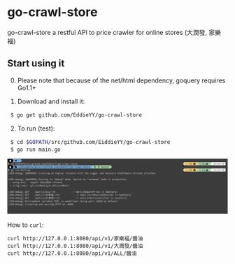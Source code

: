# go-crawl-store
go-crawl-store a restful API to price crawler for online stores (大潤發, 家樂福)

## Start using it
0. Please note that because of the net/html dependency, goquery requires Go1.1+

1. Download and install it:

```sh
 $ go get github.com/EddieYY/go-crawl-store
```
2. To run (test):

```sh
 $ cd $GOPATH/src/github.com/EiddieYY/go-crawl-store
 $ go run main.go

```
<img  src="https://raw.githubusercontent.com/EddieYY/go-crawl-store/master/img/go-crawl-stire_server_run.png">


How to `curl`:

```bash
curl http://127.0.0.1:8080/api/v1/家樂福/醬油
curl http://127.0.0.1:8080/api/v1/大潤發/醬油
curl http://127.0.0.1:8080/api/v1/ALL/醬油
```
